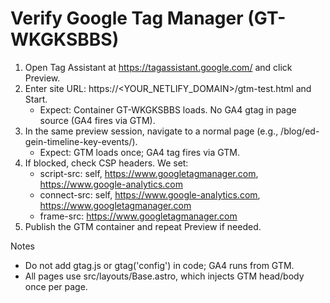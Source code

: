 # Verify Google Tag Manager (GT-WKGKSBBS)

1) Open Tag Assistant at https://tagassistant.google.com/ and click Preview.
2) Enter site URL: https://<YOUR_NETLIFY_DOMAIN>/gtm-test.html and Start.
   - Expect: Container GT-WKGKSBBS loads. No GA4 gtag in page source (GA4 fires via GTM).
3) In the same preview session, navigate to a normal page (e.g., /blog/ed-gein-timeline-key-events/).
   - Expect: GTM loads once; GA4 tag fires via GTM.
4) If blocked, check CSP headers. We set:
   - script-src: self, https://www.googletagmanager.com, https://www.google-analytics.com
   - connect-src: self, https://www.google-analytics.com, https://www.googletagmanager.com
   - frame-src: https://www.googletagmanager.com
5) Publish the GTM container and repeat Preview if needed.

Notes
- Do not add gtag.js or gtag('config') in code; GA4 runs from GTM.
- All pages use src/layouts/Base.astro, which injects GTM head/body once per page.

